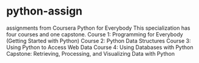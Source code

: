 # python-assign
assignments from Coursera Python for Everybody
This specialization has four courses and one capstone.
Course 1: Programming for Everybody (Getting Started with Python)
Course 2: Python Data Structures
Course 3: Using Python to Access Web Data
Course 4: Using Databases with Python
Capstone: Retrieving, Processing, and Visualizing Data with Python
